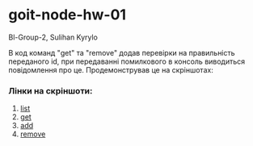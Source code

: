 # goit-node-hw-01

Bl-Group-2, Sulihan Kyrylo

В код команд "get" та "remove" додав перевірки на правильність переданого id, при передаванні помилкового в консоль виводиться повідомлення про це. Продемонстрував це на скріншотах:

### Лінки на скріншоти:

1. [list](https://monosnap.com/file/poWHUabeZSqimkXI9bSA1sPyglUj0i)
2. [get](https://monosnap.com/file/QpDaPPxOtpZXU25gcO0YBsn5elwQKS)
3. [add](https://monosnap.com/file/QtDWnHguTz29tnxz3cyBPDONn99xWp)
4. [remove](https://monosnap.com/file/0YgQ2uGrpzCDp2y4Sx8RCQz4nAJ2Y0)
